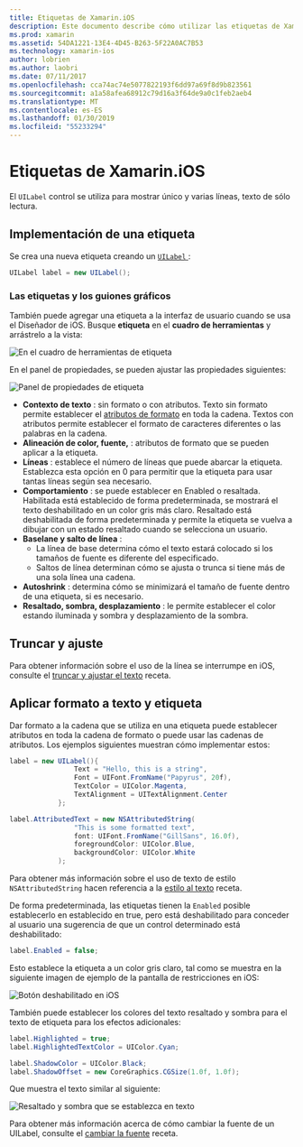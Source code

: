 ```yaml
---
title: Etiquetas de Xamarin.iOS
description: Este documento describe cómo utilizar las etiquetas de Xamarin.iOS. Describe cómo crear etiquetas y mediante programación con el Diseñador de iOS.
ms.prod: xamarin
ms.assetid: 54DA1221-13E4-4D45-B263-5F22A0AC7B53
ms.technology: xamarin-ios
author: lobrien
ms.author: laobri
ms.date: 07/11/2017
ms.openlocfilehash: cca74ac74e5077822193f6dd97a69f8d9b823561
ms.sourcegitcommit: a1a58afea68912c79d16a3f64de9a0c1feb2aeb4
ms.translationtype: MT
ms.contentlocale: es-ES
ms.lasthandoff: 01/30/2019
ms.locfileid: "55233294"
---
```

# <a name="labels-in-xamarinios"></a>Etiquetas de Xamarin.iOS

El `UILabel` control se utiliza para mostrar único y varias líneas, texto de sólo lectura. 

## <a name="implementing-a-label"></a>Implementación de una etiqueta

Se crea una nueva etiqueta creando un [ `UILabel` ](xref:UIKit.UILabel):

```csharp
UILabel label = new UILabel();
```

### <a name="labels-and-storyboards"></a>Las etiquetas y los guiones gráficos

También puede agregar una etiqueta a la interfaz de usuario cuando se usa el Diseñador de iOS. Busque **etiqueta** en el **cuadro de herramientas** y arrástrelo a la vista:

![En el cuadro de herramientas de etiqueta](labels-images/image3.png)

En el panel de propiedades, se pueden ajustar las propiedades siguientes:

![Panel de propiedades de etiqueta](labels-images/image2.png)

- **Contexto de texto** : sin formato o con atributos. Texto sin formato permite establecer el [atributos de formato](#Formatting_Text_and_Label) en toda la cadena. Textos con atributos permite establecer el formato de caracteres diferentes o las palabras en la cadena.
- **Alineación de color, fuente,** : atributos de formato que se pueden aplicar a la etiqueta.
- **Líneas** : establece el número de líneas que puede abarcar la etiqueta. Establezca esta opción en 0 para permitir que la etiqueta para usar tantas líneas según sea necesario.
- **Comportamiento** : se puede establecer en Enabled o resaltada. Habilitada está establecido de forma predeterminada, se mostrará el texto deshabilitado en un color gris más claro. Resaltado está deshabilitada de forma predeterminada y permite la etiqueta se vuelva a dibujar con un estado resaltado cuando se selecciona un usuario.
- **Baselane y salto de línea** : 
    - La línea de base determina cómo el texto estará colocado si los tamaños de fuente es diferente del especificado.
    - Saltos de línea determinan cómo se ajusta o trunca si tiene más de una sola línea una cadena.
- **Autoshrink** : determina cómo se minimizará el tamaño de fuente dentro de una etiqueta, si es necesario.
- **Resaltado, sombra, desplazamiento** : le permite establecer el color estando iluminada y sombra y desplazamiento de la sombra.

## <a name="truncating-and-wrapping"></a>Truncar y ajuste

Para obtener información sobre el uso de la línea se interrumpe en iOS, consulte el [truncar y ajustar el texto](https://github.com/xamarin/recipes/tree/master/Recipes/ios/standard_controls/labels/uilabel-truncate-wrap-text) receta.

<a name="Formatting_Text_and_Label"/>

## <a name="formatting-text-and-label"></a>Aplicar formato a texto y etiqueta

Dar formato a la cadena que se utiliza en una etiqueta puede establecer atributos en toda la cadena de formato o puede usar las cadenas de atributos. Los ejemplos siguientes muestran cómo implementar estos:

```csharp
label = new UILabel(){
                Text = "Hello, this is a string",
                Font = UIFont.FromName("Papyrus", 20f),
                TextColor = UIColor.Magenta,
                TextAlignment = UITextAlignment.Center
            };
```

```csharp
label.AttributedText = new NSAttributedString(
                "This is some formatted text",
                font: UIFont.FromName("GillSans", 16.0f),
                foregroundColor: UIColor.Blue,
                backgroundColor: UIColor.White
            );
```

Para obtener más información sobre el uso de texto de estilo `NSAttributedString` hacen referencia a la [estilo al texto](https://github.com/xamarin/recipes/tree/master/Recipes/ios/standard_controls/text_field/style_text) receta.

De forma predeterminada, las etiquetas tienen la `Enabled` posible establecerlo en establecido en true, pero está deshabilitado para conceder al usuario una sugerencia de que un control determinado está deshabilitado:

```csharp
label.Enabled = false;
```

Esto establece la etiqueta a un color gris claro, tal como se muestra en la siguiente imagen de ejemplo de la pantalla de restricciones en iOS:

![Botón deshabilitado en iOS](labels-images/image1.png)

También puede establecer los colores del texto resaltado y sombra para el texto de etiqueta para los efectos adicionales:

```csharp
label.Highlighted = true;
label.HighlightedTextColor = UIColor.Cyan;

label.ShadowColor = UIColor.Black;
label.ShadowOffset = new CoreGraphics.CGSize(1.0f, 1.0f);
```

Que muestra el texto similar al siguiente:

![Resaltado y sombra que se establezca en texto](labels-images/image4.png)

Para obtener más información acerca de cómo cambiar la fuente de un UILabel, consulte el [cambiar la fuente](https://github.com/xamarin/recipes/tree/master/Recipes/ios/standard_controls/labels/change_the_font) receta.





